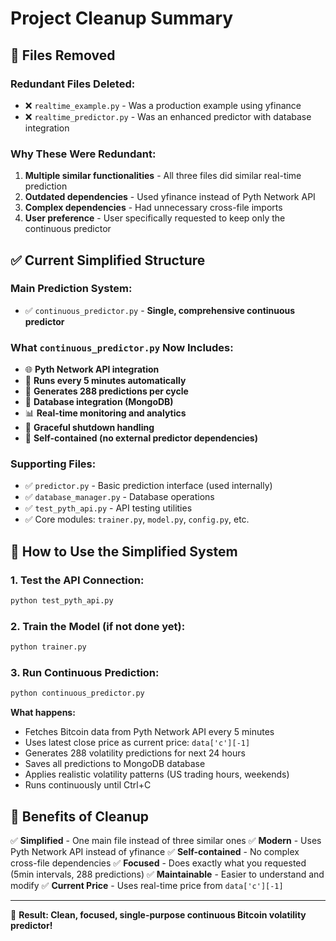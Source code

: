 # Project Cleanup Summary

## 🧹 **Files Removed**

### **Redundant Files Deleted:**
- ❌ `realtime_example.py` - Was a production example using yfinance
- ❌ `realtime_predictor.py` - Was an enhanced predictor with database integration

### **Why These Were Redundant:**
1. **Multiple similar functionalities** - All three files did similar real-time prediction
2. **Outdated dependencies** - Used yfinance instead of Pyth Network API
3. **Complex dependencies** - Had unnecessary cross-file imports
4. **User preference** - User specifically requested to keep only the continuous predictor

## ✅ **Current Simplified Structure**

### **Main Prediction System:**
- ✅ `continuous_predictor.py` - **Single, comprehensive continuous predictor**

### **What `continuous_predictor.py` Now Includes:**
- 🌐 **Pyth Network API integration**
- 🔄 **Runs every 5 minutes automatically**
- 🔮 **Generates 288 predictions per cycle**
- 💾 **Database integration (MongoDB)**
- 📊 **Real-time monitoring and analytics**
- 🛑 **Graceful shutdown handling**
- 🧠 **Self-contained (no external predictor dependencies)**

### **Supporting Files:**
- ✅ `predictor.py` - Basic prediction interface (used internally)
- ✅ `database_manager.py` - Database operations
- ✅ `test_pyth_api.py` - API testing utilities
- ✅ Core modules: `trainer.py`, `model.py`, `config.py`, etc.

## 🚀 **How to Use the Simplified System**

### **1. Test the API Connection:**
```bash
python test_pyth_api.py
```

### **2. Train the Model (if not done yet):**
```bash
python trainer.py
```

### **3. Run Continuous Prediction:**
```bash
python continuous_predictor.py
```

**What happens:**
- Fetches Bitcoin data from Pyth Network API every 5 minutes
- Uses latest close price as current price: `data['c'][-1]`
- Generates 288 volatility predictions for next 24 hours
- Saves all predictions to MongoDB database
- Applies realistic volatility patterns (US trading hours, weekends)
- Runs continuously until Ctrl+C

## 🎯 **Benefits of Cleanup**

✅ **Simplified** - One main file instead of three similar ones
✅ **Modern** - Uses Pyth Network API instead of yfinance
✅ **Self-contained** - No complex cross-file dependencies
✅ **Focused** - Does exactly what you requested (5min intervals, 288 predictions)
✅ **Maintainable** - Easier to understand and modify
✅ **Current Price** - Uses real-time price from `data['c'][-1]`

---

🎉 **Result: Clean, focused, single-purpose continuous Bitcoin volatility predictor!** 